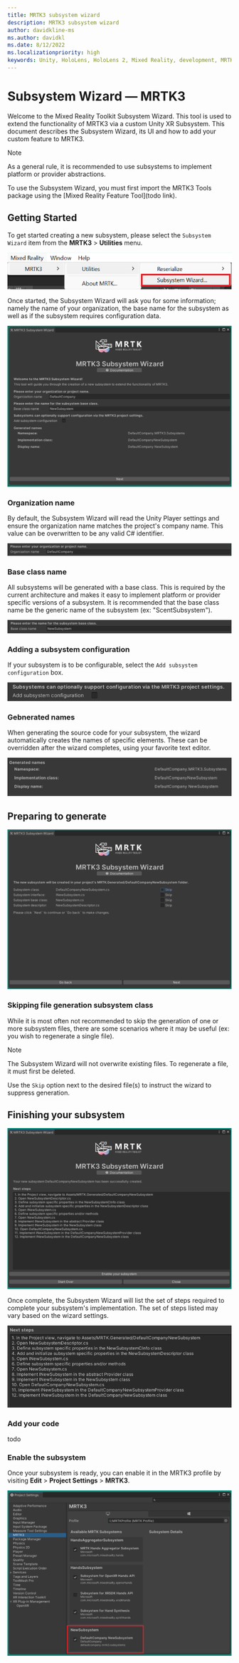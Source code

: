 ```yaml
---
title: MRTK3 subsystem wizard
description: MRTK3 subsystem wizard
author: davidkline-ms
ms.author: davidkl
ms.date: 8/12/2022
ms.localizationpriority: high
keywords: Unity, HoloLens, HoloLens 2, Mixed Reality, development, MRTK3, tools, subsystem wizard, extension
---
```


# Subsystem Wizard &#8212; MRTK3

Welcome to the Mixed Reality Toolkit Subsystem Wizard. This tool is used to extend the functionality of MRTK3 via a custom Unity XR Subsystem. This document describes the Subsystem Wizard, its UI and how to add your custom feature to MRTK3.

> [!NOTE]
> As a general rule, it is recommended to use subsystems to implement platform or provider abstractions.

To use the Subsystem Wizard, you must first import the MRTK3 Tools package using the [Mixed Reality Feature Tool](todo link).

## Getting Started

To get started creating a new subsystem, please select the `Subsystem Wizard` item from the **MRTK3** > **Utilities** menu.

![Launching the Subsystem Wizard](images/menuItem.png)

Once started, the Subsystem Wizard will ask you for some information; namely the name of your organization, the base name for the subsystem as well as if the subsystem requires configuration data.

![Specifiying Subsystem Names](images/subsysWizardStart.png)

### Organization name

By default, the Subsystem Wizard will read the Unity Player settings and ensure the organization name matches the project's company name. This value can be overwritten to be any valid C# identifier.

![Organization name](images/organizationName.png)

### Base class name

All subsystems will be generated with a base class. This is required by the current architecture and makes it easy to implement platform or provider specific versions of a subsystem. It is recommended that the base class name be the generic name of the subsystem (ex: "ScentSubsystem").

![Organization name](images/baseClassName.png)

### Adding a subsystem configuration

If your subsystem is to be configurable, select the `Add subsystem configuration` box.

![Add configuration](images/addConfiguration.png)

### Gebnerated names

When generating the source code for your subsystem, the wizard automatically creates the names of specific elements. These can be overridden after the wizard completes, using your favorite text editor.

![Generated names](images/generatedNames.png)

## Preparing to generate

![Specifiying Subsystem Names](images/subsysWizardPreGenerate.png)

### Skipping file generation subsystem class

While it is most often not recommended to skip the generation of one or more subsystem files, there are some scenarios where it may be useful (ex: you wish to regenerate a single file).

> [!NOTE]
> The Subsystem Wizard will not overwrite existing files. To regenerate a file, it must first be deleted.

Use the `Skip` option next to the desired file(s) to instruct the wizard to suppress generation.

## Finishing your subsystem

![Generation complete](images/subsysWizardComplete.png)

Once complete, the Subsystem Wizard will list the set of steps required to complete your subsystem's implementation. The set of steps listed may vary based on the wizard settings.

![Next steps list](images/nextSteps.png)

### Add your code

todo

### Enable the subsystem

Once your subsystem is ready, you can enable it in the MRTK3 profile by visiting **Edit** > **Project Settings** > **MRTK3**.

![Enabling new subsystem](images/enableNewSubsystem.png)
